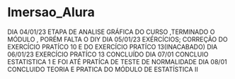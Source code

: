 # Imersao_Alura

DIA 04/01/23 ETAPA DE ANALISE GRÁFICA DO CURSO ,TERMINADO O MÓDULO , PORÉM FALTA O DIY
DIA 05/01/23 EXÉRCÍCIOS; CORREÇÃO DO EXERCÍCIO PRATÍCO 10 E DO EXERCÍCIO PRATÍCO 13(INACABADO)
DIA 06/01/23 EXERCÍCIO PRATÍCO 13 CONCLUÍDO 
DIA 07/01 CONCLUIO ESTATISTICA 1 E FOI ATÉ PRATÍCA DE TESTE DE NORMALIDADE
DIA 08/01 CONCLUIDO TEORIA E PRATICA DO MÓDULO DE ESTATÍSTICA II
